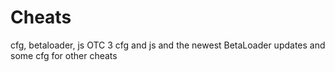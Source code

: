 # Cheats
cfg, betaloader, js
OTC 3 cfg and js 
and the newest BetaLoader updates 
and some cfg for other cheats
